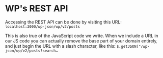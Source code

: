 # WP's REST API

Accessing the REST API can be done by visiting this URL:
`localhost:3000/wp-json/wp/v2/posts`

This is also true of the JavaScript code we write. When we include a URL in our JS code you can actually remove the base part of your domain entirely, and just begin the URL with a slash character, like this:
`$.getJSON("/wp-json/wp/v2/posts?search…`

